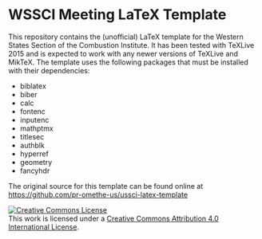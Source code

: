 # WSSCI Meeting LaTeX Template

This repository contains the (unofficial) LaTeX template for the
Western States Section of the Combustion Institute. It has been
tested with TeXLive 2015 and is expected to work with any newer
versions of TeXLive and MikTeX. The template uses the following
packages that must be installed with their dependencies:

* biblatex
* biber
* calc
* fontenc
* inputenc
* mathptmx
* titlesec
* authblk
* hyperref
* geometry
* fancyhdr

The original source for this template can be found online at
https://github.com/pr-omethe-us/ussci-latex-template

<a rel="license" href="http://creativecommons.org/licenses/by/4.0/"><img alt="Creative Commons License" style="border-width:0" src="https://i.creativecommons.org/l/by/4.0/88x31.png" /></a><br />This <span xmlns:dct="http://purl.org/dc/terms/" href="http://purl.org/dc/dcmitype/Text" rel="dct:type">work</span> is licensed under a <a rel="license" href="http://creativecommons.org/licenses/by/4.0/">Creative Commons Attribution 4.0 International License</a>.
